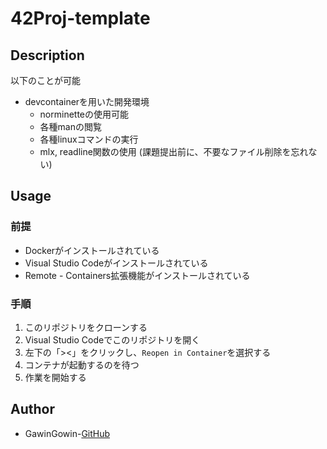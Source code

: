 # 42Proj-template

## Description
以下のことが可能
- devcontainerを用いた開発環境
	- norminetteの使用可能
	- 各種manの閲覧
	- 各種linuxコマンドの実行
	- mlx, readline関数の使用
(課題提出前に、不要なファイル削除を忘れない)

## Usage
### 前提
- Dockerがインストールされている
- Visual Studio Codeがインストールされている
- Remote - Containers拡張機能がインストールされている

### 手順
1. このリポジトリをクローンする
2. Visual Studio Codeでこのリポジトリを開く
3. 左下の「><」をクリックし、`Reopen in Container`を選択する
4. コンテナが起動するのを待つ
5. 作業を開始する

## Author
- GawinGowin-[GitHub](https://github.com/GawinGowin)